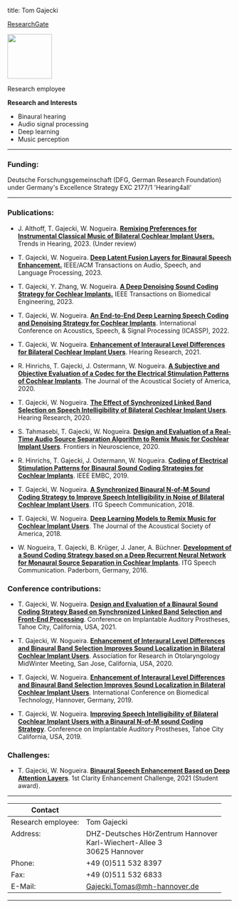 title: Tom Gajecki

[ResearchGate](https://www.researchgate.net/profile/Tom-Gajecki)


<img src="Gajecki.jpg" width="100">

Research employee	


**Research and Interests**

* Binaural hearing
* Audio signal processing
* Deep learning
* Music perception

---
### Funding:

Deutsche Forschungsgemeinschaft (DFG, German Research Foundation) under Germany's Excellence Strategy EXC 2177/1 'Hearing4all'

---
### Publications:


- J. Althoff, T. Gajecki, W. Nogueira. [**Remixing Preferences for Instrumental Classical Music of Bilateral Cochlear Implant Users.**]() Trends in Hearing, 2023. (Under review)

- T. Gajecki, W. Nogueira. [**Deep Latent Fusion Layers for Binaural Speech Enhancement.**](https://ieeexplore.ieee.org/document/10202199)  IEEE/ACM Transactions on Audio, Speech, and Language Processing, 2023.

- T. Gajecki, Y. Zhang, W. Nogueira. [**A Deep Denoising Sound Coding Strategy for Cochlear Implants.**](https://ieeexplore.ieee.org/document/10083222) IEEE Transactions on Biomedical Engineering, 2023.

- T. Gajecki, W. Nogueira. [**An End-to-End Deep Learning Speech Coding and Denoising Strategy for Cochlear Implants**](https://www.biorxiv.org/content/10.1101/2021.11.04.467324v9.full.pdf). International Conference on Acoustics, Speech, & Signal Processing (ICASSP), 2022.

- T. Gajecki, W. Nogueira. [**Enhancement of Interaural Level Differences for Bilateral Cochlear Implant Users**](https://www.sciencedirect.com/science/article/pii/S0378595521001477). Hearing Research, 2021.

- R. Hinrichs, T. Gajecki, J. Ostermann, W. Nogueira. [**A Subjective and Objective Evaluation of a Codec for the Electrical Stimulation Patterns of Cochlear Implants**](https://asa.scitation.org/doi/full/10.1121/10.0003571). The Journal of the Acoustical Society of America, 2020.

- T. Gajecki, W. Nogueira. [**The Effect of Synchronized Linked Band Selection on Speech Intelligibility of Bilateral Cochlear Implant Users**](https://www.sciencedirect.com/science/article/pii/S0378595520303221). Hearing Research, 2020.

- S. Tahmasebi, T. Gajecki, W. Nogueira. [**Design and Evaluation of a Real-Time Audio Source Separation Algorithm to Remix Music for Cochlear Implant Users**](https://www.frontiersin.org/articles/10.3389/fnins.2020.00434/full). Frontiers in Neuroscience, 2020.

- R. Hinrichs, T. Gajecki, J. Ostermann, W. Nogueira. [**Coding of Electrical Stimulation Patterns for Binaural Sound Coding Strategies for Cochlear Implants**](https://ieeexplore.ieee.org/document/8857271). IEEE EMBC, 2019.

- T. Gajecki, W. Nogueira. [**A Synchronized Binaural N-of-M Sound Coding Strategy to Improve Speech Intelligibility in Noise of Bilateral Cochlear Implant Users**](https://ieeexplore.ieee.org/document/8578042). ITG Speech Communication, 2018.

- T. Gajecki, W. Nogueira. [**Deep Learning Models to Remix Music for Cochlear Implant Users**](https://asa.scitation.org/doi/10.1121/1.5042056). The Journal of the Acoustical Society of America, 2018.

- W. Nogueira, T. Gajecki, B. Krüger, J. Janer, A. Büchner. [**Development of a Sound Coding Strategy based on a Deep Recurrent Neural Network for Monaural Source Separation in Cochlear Implants**](https://ieeexplore.ieee.org/document/7776166). ITG Speech Communication. Paderborn, Germany, 2016.
 
### Conference contributions:

- T. Gajecki, W. Nogueira. [**Design and Evaluation of a Binaural Sound Coding Strategy Based on Synchronized Linked Band Selection and Front-End Processing**](). Conference on Implantable Auditory Prostheses, Tahoe City, California, USA, 2021.

- T. Gajecki, W. Nogueira. [**Enhancement of Interaural Level Differences and Binaural Band Selection Improves Sound Localization in Bilateral Cochlear Implant Users**](). Association for Research in Otolaryngology MidWinter Meeting, San Jose, California, USA, 2020.

- T. Gajecki, W. Nogueira. [**Enhancement of Interaural Level Differences and Binaural Band Selection Improves Sound Localization in Bilateral Cochlear Implant Users**](). International Conference on
Biomedical Technology, Hannover, Germany, 2019.


- T. Gajecki, W. Nogueira. [**Improving Speech Intelligibility of Bilateral Cochlear Implant Users with a Binaural N-of-M sound Coding Strategy**](). Conference on Implantable Auditory Prostheses, Tahoe City California, USA, 2019.

### Challenges:

- T. Gajecki, W. Nogueira. [**Binaural Speech Enhancement Based on Deep Attention Layers**](https://claritychallenge.org/clarity2021-workshop/papers/Clarity_2021_CEC1_paper_final_gajecki.pdf). 1st Clarity Enhancement Challenge, 2021 (Student award).

---


| Contact                 |                            |
| ------------------------|--------------------------- |
| Research employee:<br>          | Tom Gajecki |
| Address: <br><br><br>   | DHZ-Deutsches HörZentrum Hannover<br> Karl-Wiechert-Allee 3 <br> 30625 Hannover |
| Phone:                  | +49 (0)511 532 8397 |
| Fax:                    | +49 (0)511 532 6833 |
| E-Mail:                 |<Gajecki.Tomas@mh-hannover.de>|

---
    

   
